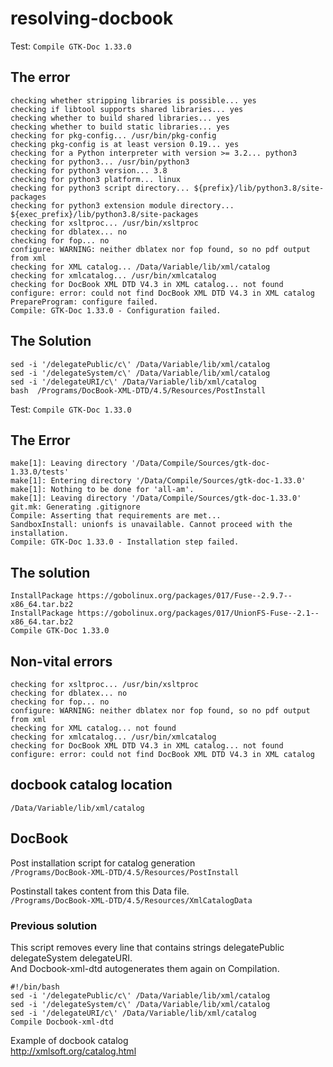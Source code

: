 # resolving-docbook


Test: `Compile GTK-Doc 1.33.0`

## The error
```
checking whether stripping libraries is possible... yes
checking if libtool supports shared libraries... yes
checking whether to build shared libraries... yes
checking whether to build static libraries... yes
checking for pkg-config... /usr/bin/pkg-config
checking pkg-config is at least version 0.19... yes
checking for a Python interpreter with version >= 3.2... python3
checking for python3... /usr/bin/python3
checking for python3 version... 3.8
checking for python3 platform... linux
checking for python3 script directory... ${prefix}/lib/python3.8/site-packages
checking for python3 extension module directory... ${exec_prefix}/lib/python3.8/site-packages
checking for xsltproc... /usr/bin/xsltproc
checking for dblatex... no
checking for fop... no
configure: WARNING: neither dblatex nor fop found, so no pdf output from xml
checking for XML catalog... /Data/Variable/lib/xml/catalog
checking for xmlcatalog... /usr/bin/xmlcatalog
checking for DocBook XML DTD V4.3 in XML catalog... not found
configure: error: could not find DocBook XML DTD V4.3 in XML catalog
PrepareProgram: configure failed.
Compile: GTK-Doc 1.33.0 - Configuration failed.

```

## The Solution
```
sed -i '/delegatePublic/c\' /Data/Variable/lib/xml/catalog  
sed -i '/delegateSystem/c\' /Data/Variable/lib/xml/catalog  
sed -i '/delegateURI/c\' /Data/Variable/lib/xml/catalog  
bash  /Programs/DocBook-XML-DTD/4.5/Resources/PostInstall
```

Test: `Compile GTK-Doc 1.33.0`

## The Error
```
make[1]: Leaving directory '/Data/Compile/Sources/gtk-doc-1.33.0/tests'
make[1]: Entering directory '/Data/Compile/Sources/gtk-doc-1.33.0'
make[1]: Nothing to be done for 'all-am'.
make[1]: Leaving directory '/Data/Compile/Sources/gtk-doc-1.33.0'
git.mk: Generating .gitignore
Compile: Asserting that requirements are met...
SandboxInstall: unionfs is unavailable. Cannot proceed with the installation.
Compile: GTK-Doc 1.33.0 - Installation step failed.

```

## The solution 
```
InstallPackage https://gobolinux.org/packages/017/Fuse--2.9.7--x86_64.tar.bz2
InstallPackage https://gobolinux.org/packages/017/UnionFS-Fuse--2.1--x86_64.tar.bz2
Compile GTK-Doc 1.33.0
```


## Non-vital errors
```
checking for xsltproc... /usr/bin/xsltproc
checking for dblatex... no
checking for fop... no
configure: WARNING: neither dblatex nor fop found, so no pdf output from xml
checking for XML catalog... not found
checking for xmlcatalog... /usr/bin/xmlcatalog
checking for DocBook XML DTD V4.3 in XML catalog... not found
configure: error: could not find DocBook XML DTD V4.3 in XML catalog
```


## docbook catalog location
`/Data/Variable/lib/xml/catalog`

## DocBook
Post installation script for catalog generation  
`/Programs/DocBook-XML-DTD/4.5/Resources/PostInstall`

Postinstall takes content from this Data file.  
`/Programs/DocBook-XML-DTD/4.5/Resources/XmlCatalogData`

### Previous solution
This script removes every line that contains strings delegatePublic delegateSystem delegateURI.  
And Docbook-xml-dtd autogenerates them again on Compilation.  
```
#!/bin/bash
sed -i '/delegatePublic/c\' /Data/Variable/lib/xml/catalog  
sed -i '/delegateSystem/c\' /Data/Variable/lib/xml/catalog  
sed -i '/delegateURI/c\' /Data/Variable/lib/xml/catalog  
Compile Docbook-xml-dtd
```


Example of docbook catalog  
http://xmlsoft.org/catalog.html

